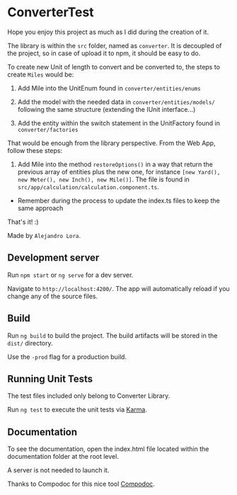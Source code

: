 # ConverterTest

Hope you enjoy this project as much as I did during the creation of it.

The library is within the `src` folder, named as `converter`. It is decoupled of the project, so in case of upload it to npm, it should be easy to do.


To create new Unit of length to convert and be converted to, the steps to create `Miles` would be:

1. Add Mile into the UnitEnum found in `converter/entities/enums`

2. Add the model with the needed data in `converter/entities/models/` following the same structure (extending the IUnit interface...)

3. Add the entity within the switch statement in the UnitFactory found in `converter/factories`


That would be enough from the library perspective. From the Web App, follow these steps:

1. Add Mile into the method `restoreOptions()` in a way that return the previous array of entities plus the new one, for instance `[new Yard(), new Meter(), new Inch(), new Mile()]`. The file is found in `src/app/calculation/calculation.component.ts`.

* Remember during the process to update the index.ts files to keep the same approach

That's it! :)

Made by `Alejandro Lora`.

## Development server

Run `npm start` or `ng serve` for a dev server. 

Navigate to `http://localhost:4200/`. The app will automatically reload if you change any of the source files.

## Build

Run `ng build` to build the project. The build artifacts will be stored in the `dist/` directory.

Use the `-prod` flag for a production build.

## Running Unit Tests

The test files included only belong to Converter Library.

Run `ng test` to execute the unit tests via [Karma](https://karma-runner.github.io).

## Documentation

To see the documentation, open the index.html file located within the documentation folder at the root level.

A server is not needed to launch it.

Thanks to Compodoc for this nice tool [Compodoc](https://github.com/compodoc/compodoc).